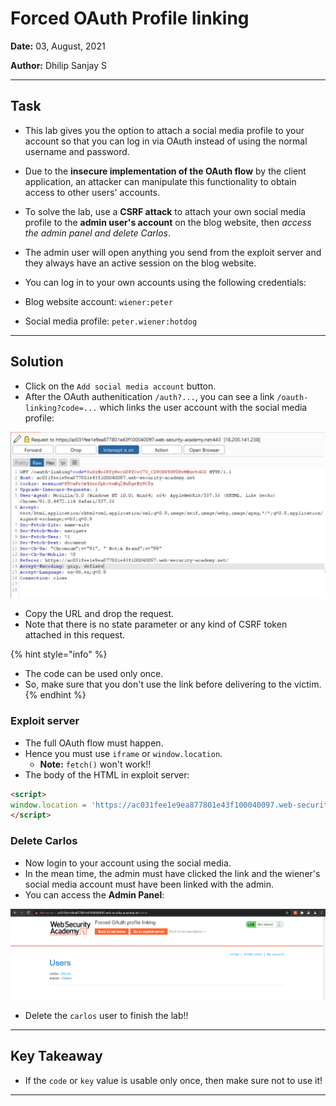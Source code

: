 # Forced OAuth Profile linking

**Date:** 03, August, 2021

**Author:** Dhilip Sanjay S

---

## Task

- This lab gives you the option to attach a social media profile to your account so that you can log in via OAuth instead of using the normal username and password. 
- Due to the **insecure implementation of the OAuth flow** by the client application, an attacker can manipulate this functionality to obtain access to other users' accounts.

- To solve the lab, use a **CSRF attack** to attach your own social media profile to the **admin user's account** on the blog website, then *access the admin panel and delete Carlos*.

- The admin user will open anything you send from the exploit server and they always have an active session on the blog website.

- You can log in to your own accounts using the following credentials:

- Blog website account: `wiener:peter`
- Social media profile: `peter.wiener:hotdog`

---

## Solution
- Click on the `Add social media account` button.
- After the OAuth authenitication `/auth?...`, you can see a link `/oauth-linking?code=...` which links the user account with the social media profile:

![OAuth Linking](../Images/Lab2-linking.png)

- Copy the URL and drop the request.
- Note that there is no state parameter or any kind of CSRF token attached in this request.

{% hint style="info" %}
- The code can be used only once. 
- So, make sure that you don't use the link before delivering to the victim.
{% endhint %}

### Exploit server
- The full OAuth flow must happen. 
- Hence you must use `iframe` or `window.location`.
    - **Note:** `fetch()` won't work!!
- The body of the HTML in exploit server:

```html
<script>
window.location = 'https://ac031fee1e9ea877801e43f100040097.web-security-academy.net/oauth-linking?code=...'
</script>
```

### Delete Carlos

- Now login to your account using the social media.
- In the mean time, the admin must have clicked the link and the wiener's social media account must have been linked with the admin.
- You can access the **Admin Panel**:

![Admin Panel](../Images/Lab2-solved.png)

- Delete the `carlos` user to finish the lab!!

---

## Key Takeaway
- If the `code` or `key` value is usable only once, then make sure not to use it!

---
